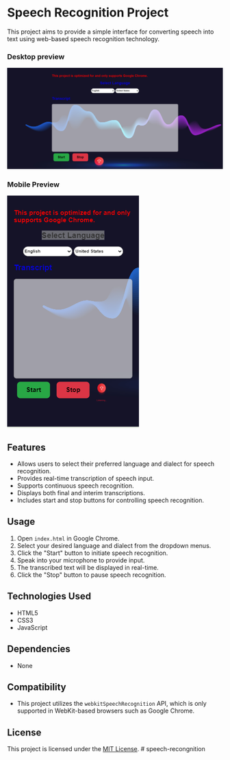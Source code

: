 # Speech Recognition Project

This project aims to provide a simple interface for converting speech into text using web-based speech recognition technology.


### Desktop preview
![Desktop Preview](<preview images/Desktop preview image .png>)



### Mobile Preview
![Mobile Preview](<preview images/mobile preview image.png>)

## Features
- Allows users to select their preferred language and dialect for speech recognition.
- Provides real-time transcription of speech input.
- Supports continuous speech recognition.
- Displays both final and interim transcriptions.
- Includes start and stop buttons for controlling speech recognition.

## Usage
1. Open `index.html` in Google Chrome.
2. Select your desired language and dialect from the dropdown menus.
3. Click the "Start" button to initiate speech recognition.
4. Speak into your microphone to provide input.
5. The transcribed text will be displayed in real-time.
6. Click the "Stop" button to pause speech recognition.

## Technologies Used
- HTML5
- CSS3
- JavaScript

## Dependencies
- None

## Compatibility
- This project utilizes the `webkitSpeechRecognition` API, which is only supported in WebKit-based browsers such as Google Chrome.

## License
This project is licensed under the [MIT License](LICENSE).
#   s p e e c h - r e c o n g n i t i o n 
 
 